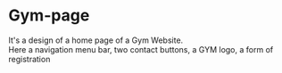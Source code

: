 # Gym-page

It's a design of a home page of a Gym Website.
<br>
Here a navigation menu bar, two contact buttons, a GYM logo, a form of registration

